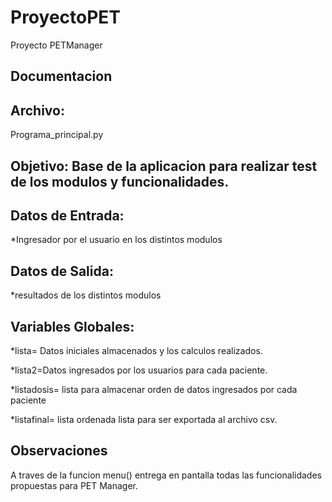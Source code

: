 # ProyectoPET
Proyecto PETManager

## **Documentacion**
## **Archivo:**
Programa_principal.py
## **Objetivo**: Base de la aplicacion para realizar test de los modulos y funcionalidades.

## **Datos de Entrada:**
*Ingresador por el usuario en los distintos modulos

## **Datos de Salida:**
*resultados de los distintos modulos

## **Variables Globales:**
*lista= Datos iniciales almacenados y los calculos realizados.

*lista2=Datos ingresados por los usuarios para cada paciente.

*listadosis= lista para almacenar orden de datos ingresados por cada paciente

*listafinal= lista ordenada lista para ser exportada al archivo csv.


## **Observaciones**
A traves de la funcion menu() entrega en pantalla todas las funcionalidades propuestas para PET Manager.
